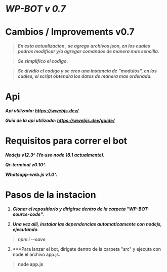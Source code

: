 # *********WP-BOT v 0.7*********
# Cambios / Improvements v0.7
 > *********En esta actualizacion , se agrego archivos json, en los cuales podras modificar y/o agregar comandos de manera mas sencilla.*********
 
 > *********Se simplifico el codigo.*********

> *********Se dividio el codigo y se creo una instancia de "modulos", en los cuales, el script obtendra los datos de manera mas ordenada.*********

# Api
***Api utilizada: https://wwebjs.dev/***

***Guia de la api utilizada: https://wwebjs.dev/guide/***

# Requisitos para correr el bot

*********Nodejs v12.3^ (Yo uso node 18.1 actualmente).*********

*********Qr-terminal v0.10^.*********

*********Whatsapp-web.js v1.0^.*********

# Pasos de la instacion

1. ***Clonar el repositiorio y dirigirse dentro de la carpeta "WP-BOT-source-code"***.

2. ***Una vez alli, instalar las dependencias automaticamente con nodejs, ejecutando***.
> *********npm i --save*********

3. ***Para lanzar el bot, dirigete dentro de la carpeta "src" y ejecuta con node el archivo app.js.
> ****node app.js****
